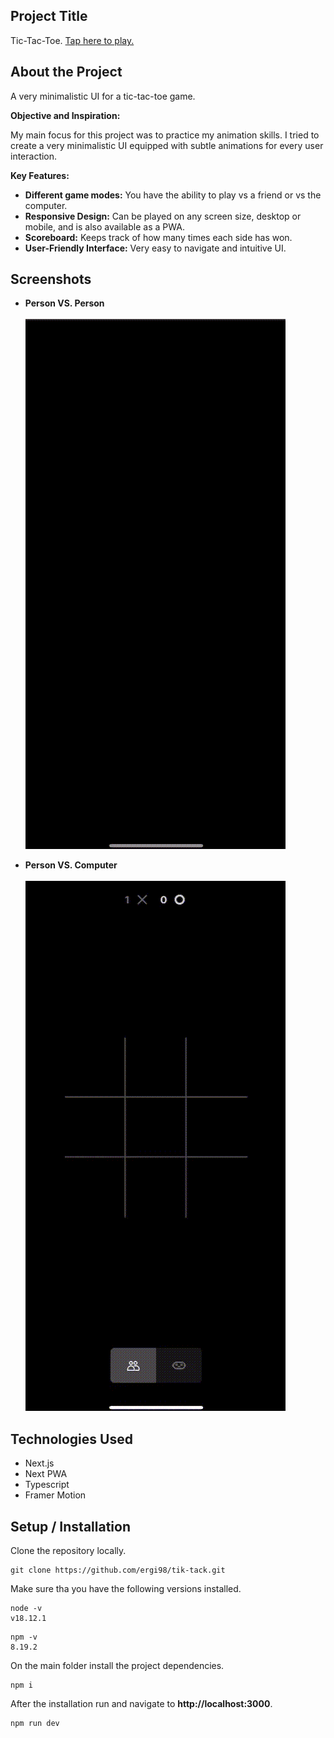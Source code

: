 ## Project Title

Tic-Tac-Toe. [Tap here to play.](https://tik-tack.vercel.app/)

## About the Project

A very minimalistic UI for a tic-tac-toe game.

**Objective and Inspiration:**

My main focus for this project was to practice my animation skills. I tried to create a very minimalistic UI equipped with subtle animations for every user interaction.

**Key Features:**

- **Different game modes:** You have the ability to play vs a friend or vs the computer.
- **Responsive Design:** Can be played on any screen size, desktop or mobile, and is also available as a PWA.
- **Scoreboard:** Keeps track of how many times each side has won.
- **User-Friendly Interface:** Very easy to navigate and intuitive UI.

## Screenshots

- **Person VS. Person**
  \
  \
  ![Person VS. Person](/public/pvp.gif)

- **Person VS. Computer**
  \
  \
  ![Person VS. Computer](/public/pvc.gif)

## Technologies Used

- Next.js
- Next PWA
- Typescript
- Framer Motion

## Setup / Installation

Clone the repository locally.

```
git clone https://github.com/ergi98/tik-tack.git
```

Make sure tha you have the following versions installed.

```
node -v
v18.12.1
```

```
npm -v
8.19.2
```

On the main folder install the project dependencies.

```
npm i
```

After the installation run and navigate to **http://localhost:3000**.

```
npm run dev
```
